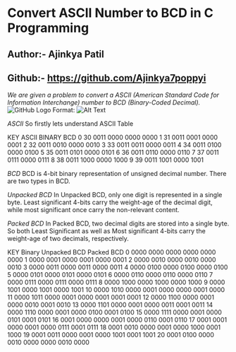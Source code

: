 # Convert ASCII Number to BCD in C Programming

## Author:- Ajinkya Patil

## Github:- https://github.com/Ajinkya7poppyi

*We are given a problem to convert a ASCII (American Standard Code for Information Interchange) number to BCD (Binary-Coded Decimal).*
![GitHub Logo](/images/logo.png)
Format: ![Alt Text](url)

*ASCII*
So firstly lets understand ASCII Table

KEY	ASCII	BINARY	BCD
0	30	0011 0000	0000 0000
1	31	0011 0001	0000 0001
2	32	0011 0010	0000 0010
3	33	0011 0011	0000 0011
4	34	0011 0100	0000 0100
5	35	0011 0101	0000 0101
6	36	0011 0110	0000 0110
7	37	0011 0111	0000 0111
8	38	0011 1000	0000 1000
9	39	0011 1001	0000 1001

*BCD*
BCD is 4-bit binary representation of unsigned decimal number. There are two types in BCD.

*Unpacked BCD*
In Unpacked BCD, only one digit is represented in a single byte. Least significant 4-bits carry the weight-age of the decimal digit, while most significant once carry the non-relevant content.

*Packed BCD*
In Packed BCD, two decimal digits are stored into a single byte. So both Least Significant as well as Most significant 4-bits carry the weight-age of two decimals, respectively.

KEY	Binary	Unpacked BCD	Packed BCD
0	0000 0000	0000 0000	0000 0000
1	0000 0001	0000 0001	0000 0001
2	0000 0010	0000 0010	0000 0010
3	0000 0011	0000 0011	0000 0011
4	0000 0100	0000 0100	0000 0100
5	0000 0101	0000 0101	0000 0101
6	0000 0110	0000 0110	0000 0110
7	0000 0111	0000 0111	0000 0111
8	0000 1000	0000 1000	0000 1000
9	0000 1001	0000 1001	0000 1001
10	0000 1010	0000 0001 0000 0000	0001 0000
11	0000 1011	0000 0001 0000 0001	0001 0001
12	0000 1100	0000 0001 0000 0010	0001 0010
13	0000 1101	0000 0001 0000 0011	0001 0011
14	0000 1110	0000 0001 0000 0100	0001 0100
15	0000 1111	0000 0001 0000 0101	0001 0101
16	0001 0000	0000 0001 0000 0110	0001 0110
17	0001 0001	0000 0001 0000 0111	0001 0111
18	0001 0010	0000 0001 0000 1000	0001 1000
19	0001 0011	0000 0001 0000 1001	0001 1001
20	0001 0100	0000 0010 0000 0000	0010 0000